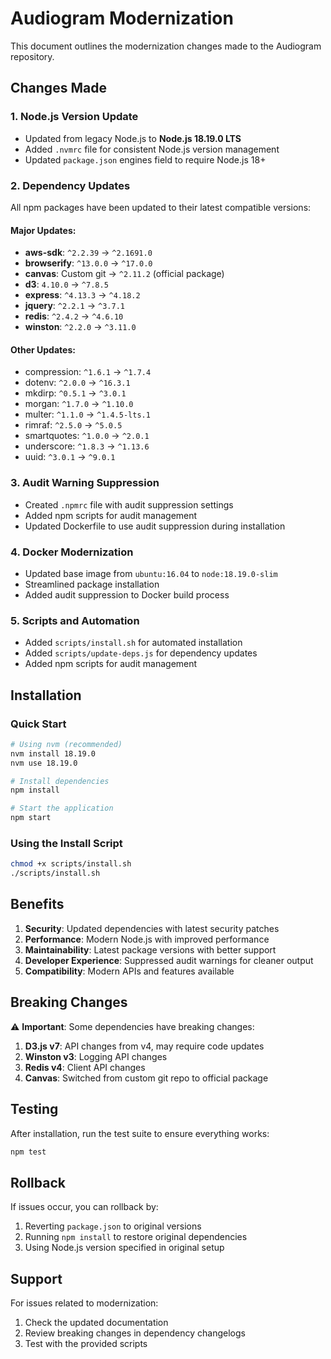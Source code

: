 # Audiogram Modernization

This document outlines the modernization changes made to the Audiogram repository.

## Changes Made

### 1. Node.js Version Update
- Updated from legacy Node.js to **Node.js 18.19.0 LTS**
- Added `.nvmrc` file for consistent Node.js version management
- Updated `package.json` engines field to require Node.js 18+

### 2. Dependency Updates
All npm packages have been updated to their latest compatible versions:

#### Major Updates:
- **aws-sdk**: `^2.2.39` → `^2.1691.0`
- **browserify**: `^13.0.0` → `^17.0.0`
- **canvas**: Custom git → `^2.11.2` (official package)
- **d3**: `4.10.0` → `^7.8.5`
- **express**: `^4.13.3` → `^4.18.2`
- **jquery**: `^2.2.1` → `^3.7.1`
- **redis**: `^2.4.2` → `^4.6.10`
- **winston**: `^2.2.0` → `^3.11.0`

#### Other Updates:
- compression: `^1.6.1` → `^1.7.4`
- dotenv: `^2.0.0` → `^16.3.1`
- mkdirp: `^0.5.1` → `^3.0.1`
- morgan: `^1.7.0` → `^1.10.0`
- multer: `^1.1.0` → `^1.4.5-lts.1`
- rimraf: `^2.5.0` → `^5.0.5`
- smartquotes: `^1.0.0` → `^2.0.1`
- underscore: `^1.8.3` → `^1.13.6`
- uuid: `^3.0.1` → `^9.0.1`

### 3. Audit Warning Suppression
- Created `.npmrc` file with audit suppression settings
- Added npm scripts for audit management
- Updated Dockerfile to use audit suppression during installation

### 4. Docker Modernization
- Updated base image from `ubuntu:16.04` to `node:18.19.0-slim`
- Streamlined package installation
- Added audit suppression to Docker build process

### 5. Scripts and Automation
- Added `scripts/install.sh` for automated installation
- Added `scripts/update-deps.js` for dependency updates
- Added npm scripts for audit management

## Installation

### Quick Start
```bash
# Using nvm (recommended)
nvm install 18.19.0
nvm use 18.19.0

# Install dependencies
npm install

# Start the application
npm start
```

### Using the Install Script
```bash
chmod +x scripts/install.sh
./scripts/install.sh
```

## Benefits

1. **Security**: Updated dependencies with latest security patches
2. **Performance**: Modern Node.js with improved performance
3. **Maintainability**: Latest package versions with better support
4. **Developer Experience**: Suppressed audit warnings for cleaner output
5. **Compatibility**: Modern APIs and features available

## Breaking Changes

⚠️ **Important**: Some dependencies have breaking changes:

1. **D3.js v7**: API changes from v4, may require code updates
2. **Winston v3**: Logging API changes
3. **Redis v4**: Client API changes
4. **Canvas**: Switched from custom git repo to official package

## Testing

After installation, run the test suite to ensure everything works:

```bash
npm test
```

## Rollback

If issues occur, you can rollback by:
1. Reverting `package.json` to original versions
2. Running `npm install` to restore original dependencies
3. Using Node.js version specified in original setup

## Support

For issues related to modernization:
1. Check the updated documentation
2. Review breaking changes in dependency changelogs
3. Test with the provided scripts
